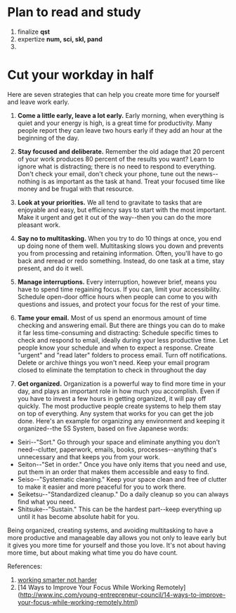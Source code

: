 Plan to read and study
======================

1. finalize **qst**
2. expertize **num, sci, skl, pand**
3. 

Cut your workday in half
========================

Here are seven strategies that can help you create more time for yourself and leave work early.

1. **Come a little early, leave a lot early.** Early morning, when everything is quiet and your energy is high, is a great time for productivity. Many people report they can leave two hours early if they add an hour at the beginning of the day.

2. **Stay focused and deliberate.** Remember the old adage that 20 percent of your work produces 80 percent of the results you want? Learn to ignore what is distracting; there is no need to respond to everything. Don't check your email, don't check your phone, tune out the news--nothing is as important as the task at hand. Treat your focused time like money and be frugal with that resource.

3. **Look at your priorities.** We all tend to gravitate to tasks that are enjoyable and easy, but efficiency says to start with the most important. Make it urgent and get it out of the way--then you can do the more pleasant work.

4. **Say no to multitasking.** When you try to do 10 things at once, you end up doing none of them well. Multitasking slows you down and prevents you from processing and retaining information. Often, you'll have to go back and reread or redo something. Instead, do one task at a time, stay present, and do it well.

5. **Manage interruptions.** Every interruption, however brief, means you have to spend time regaining focus. If you can, limit your accessibility. Schedule open-door office hours when people can come to you with questions and issues, and protect your focus for the rest of your time.

6. **Tame your email.** Most of us spend an enormous amount of time checking and answering email. But there are things you can do to make it far less time-consuming and distracting:
Schedule specific times to check and respond to email, ideally during your less productive time. Let people know your schedule and when to expect a response.
Create "urgent" and "read later" folders to process email.
Turn off notifications.
Delete or archive things you won't need.
Keep your email program closed to eliminate the temptation to check in throughout the day

7. **Get organized.** Organization is a powerful way to find more time in your day, and plays an important role in how much you accomplish. Even if you have to invest a few hours in getting organized, it will pay off quickly.
The most productive people create systems to help them stay on top of everything. Any system that works for you can get the job done. Here's an example for organizing any environment and keeping it organized--the 5S System, based on five Japanese words:

  *  Seiri--"Sort." Go through your space and eliminate anything you don't need--clutter, paperwork, emails, books, processes--anything that's unnecessary and that keeps you from your work.
  *  Seiton--"Set in order." Once you have only items that you need and use, put them in an order that makes them accessible and easy to find.
  *  Seiso--"Systematic cleaning." Keep your space clean and free of clutter to make it easier and more peaceful for you to work there.
  *  Seiketsu--"Standardized cleanup." Do a daily cleanup so you can always find what you need.
  *  Shitsuke--"Sustain." This can be the hardest part--keep everything up until it has become absolute habit for you.

Being organized, creating systems, and avoiding multitasking to have a more productive and manageable day allows you not only to leave early but it gives you more time for yourself and those you love. It's not about having more time, but about making what time you do have count.

References:

  1.  [working smarter not harder](http://www.inc.com/lolly-daskal/10-mistakes-unhappy-people-make-daily.html)
  2.  [14 Ways to Improve Your Focus While Working Remotely] (http://www.inc.com/young-entrepreneur-council/14-ways-to-improve-your-focus-while-working-remotely.html)
